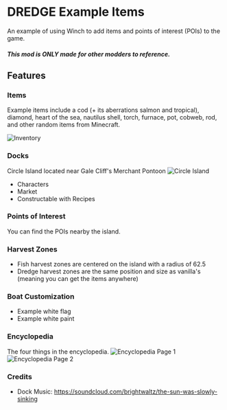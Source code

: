 ﻿# DREDGE Example Items

An example of using Winch to add items and points of interest (POIs) to the game.

##### This mod is ONLY made for other modders to reference.

## Features

### Items
Example items include a cod (+ its aberrations salmon and tropical), diamond, heart of the sea, nautilus shell, torch, furnace, pot, cobweb, rod, and other random items from Minecraft.

![Inventory](https://github.com/user-attachments/assets/fe08b9d6-fec5-421a-8aaf-4021c035c4a1)

### Docks
Circle Island located near Gale Cliff's Merchant Pontoon
![Circle Island](https://github.com/user-attachments/assets/c35424ae-1986-4191-9cc7-6026e22b193e)
- Characters
- Market
- Constructable with Recipes

### Points of Interest
You can find the POIs nearby the island.

### Harvest Zones
- Fish harvest zones are centered on the island with a radius of 62.5
- Dredge harvest zones are the same position and size as vanilla's (meaning you can get the items anywhere)

### Boat Customization
- Example white flag
- Example white paint

### Encyclopedia
The four things in the encyclopedia.
![Encyclopedia Page 1](https://github.com/user-attachments/assets/2eb57730-e7ff-4e8e-a2e0-8770dc2d305b)
![Encyclopedia Page 2](https://github.com/user-attachments/assets/32966a3a-c323-4670-b4d9-ddef19a081ab)

### Credits
- Dock Music: https://soundcloud.com/brightwaltz/the-sun-was-slowly-sinking